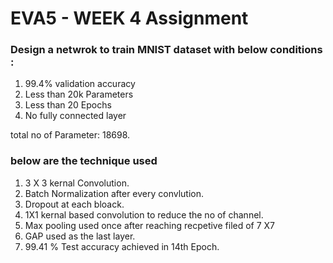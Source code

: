 # EVA5 - WEEK 4 Assignment #

### Design a netwrok to train MNIST dataset with below conditions : ###
1. 99.4% validation accuracy
2. Less than 20k Parameters 
3. Less than 20 Epochs
4. No fully connected layer

total no of Parameter: 18698.
### below are the technique used ###
1. 3 X 3 kernal Convolution.
2. Batch Normalization after every convlution.
3. Dropout at each bloack.
4. 1X1 kernal based convolution to reduce the no of channel.
5. Max pooling used once after reaching recpetive filed of 7 X7 
6. GAP used as the last layer.
7. 99.41 % Test accuracy achieved in 14th Epoch.
